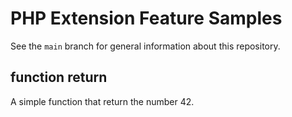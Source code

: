 # PHP Extension Feature Samples

See the `main` branch for general information about this repository.

## function return

A simple function that return the number 42.

